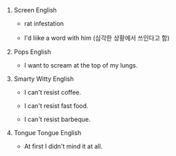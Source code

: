 1. Screen English

    - rat infestation
    
    - I'd liike a word with him (심각한 상황에서 쓰인다고 함)

2. Pops English

    - I want to scream at the top of my lungs.

3. Smarty Witty English

    - I can't resist coffee.

    - I can't resist fast food.

    - I can't resist barbeque.

4. Tongue Tongue English

    - At first I didn't mind it at all.

